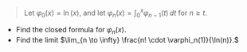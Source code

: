 > Let $\varphi_0(x) = \ln(x),$ and let $\varphi_n(x) = \int_0^x \varphi_{n-1} (t) \, dt$ for $n \geq t.$

- Find the closed formula for $\varphi_n(x).$
- Find the limit $\lim_{n \to \infty} \frac{n! \cdot \varphi_n(1)}{\ln(n)}.$

